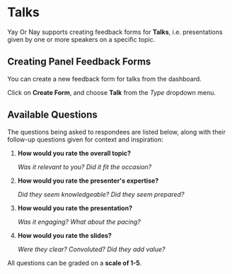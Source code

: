 # Talks

Yay Or Nay supports creating feedback forms for **Talks**, i.e. presentations given by one or more speakers on a
specific topic.

## Creating Panel Feedback Forms

You can create a new feedback form for talks from the dashboard.

Click on **Create Form**, and choose **Talk** from the _Type_ dropdown menu.

## Available Questions

The questions being asked to respondees are listed below, along with their follow-up questions given for context
and inspiration:

1. **How would you rate the overall topic?**

    _Was it relevant to you? Did it fit the occasion?_

2. **How would you rate the presenter's expertise?**

    _Did they seem knowledgeable? Did they seem prepared?_

3. **How would you rate the presentation?**

    _Was it engaging? What about the pacing?_

4. **How would you rate the slides?**
   
    _Were they clear? Convoluted? Did they add value?_

All questions can be graded on a **scale of 1-5**.
